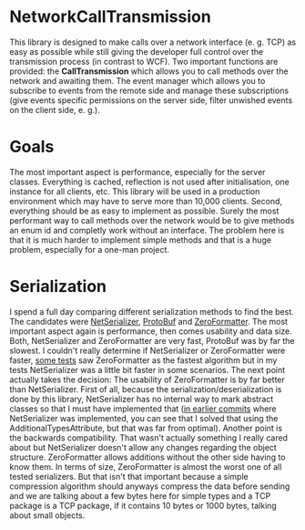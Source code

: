# NetworkCallTransmission
This library is designed to make calls over a network interface (e. g. TCP) as easy as possible while still giving the developer full control over the transmission process (in contrast to WCF). Two important functions are provided: the **CallTransmission** which allows you to call methods over the network and awaiting them. The event manager which allows you to subscribe to events from the remote side and manage these subscriptions (give events specific permissions on the server side, filter unwished events on the client side, e. g.).

# Goals
The most important aspect is performance, especially for the server classes. Everything is cached, reflection is not used after initialisation, one instance for all clients, etc. This library will be used in a production environment which may have to serve more than 10,000 clients. Second, everything should be as easy to implement as possible. Surely the most performant way to call methods over the network would be to give methods an enum id and completly work without an interface. The problem here is that it is much harder to implement simple methods and that is a huge problem, especially for a one-man project.

# Serialization
I spend a full day comparing different serialization methods to find the best. The candidates were [NetSerializer](https://github.com/tomba/netserializer), [ProtoBuf](https://github.com/mgravell/protobuf-net) and [ZeroFormatter](https://github.com/neuecc/ZeroFormatter). The most important aspect again is performance, then comes usability and data size. Both, NetSerializer and ZeroFormatter are very fast, ProtoBuf was by far the slowest. I couldn't really determine if NetSerializer or ZeroFormatter were faster, [some tests](https://gist.github.com/neuecc/05a25a2227f0bf464b458b75e99412e1) saw ZeroFormatter as the fastest algorithm but in my tests NetSerializer was a little bit faster in some scenarios. The next point actually takes the decision: The usability of ZeroFormatter is by far better than NetSerializer. First of all, because the serialization/deserialization is done by this library, NetSerializer has no internal way to mark abstract classes so that I must have implemented that ([in earlier commits](https://github.com/CodeElements/NetworkCallTransmission/tree/c1508d6e2b8c9b8764d2507961ee4b60a1a19ab0) where NetSerializer was implemented, you can see that I solved that using the AdditionalTypesAttribute, but that was far from optimal). Another point is the backwards compatibility. That wasn't actually something I really cared about but NetSerializer doesn't allow any changes regarding the object structure. ZeroFormatter allows additions without the other side having to know them. In terms of size, ZeroFormatter is almost the worst one of all tested serializers. But that isn't that important because a simple compression algorithm should anyways compress the data before sending and we are talking about a few bytes here for simple types and a TCP package is a TCP package, if it contains 10 bytes or 1000 bytes, talking about small objects.
